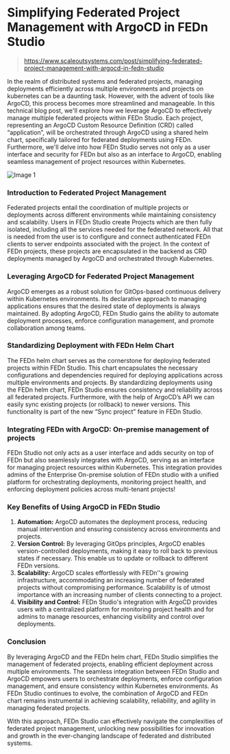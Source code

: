 ﻿# Simplifying Federated Project Management with ArgoCD in FEDn Studio

> https://www.scaleoutsystems.com/post/simplifying-federated-project-management-with-argocd-in-fedn-studio

In the realm of distributed systems and federated projects, managing deployments efficiently across multiple environments and projects on kubernetes can be a daunting task. However, with the advent of tools like ArgoCD, this process becomes more streamlined and manageable. In this technical blog post, we'll explore how we leverage ArgoCD to effectively manage multiple federated projects within FEDn Studio. Each project, representing an ArgoCD Custom Resource Definition (CRD) called “application”, will be orchestrated through ArgoCD using a shared helm chart, specifically tailored for federated deployments using FEDn. Furthermore, we'll delve into how FEDn Studio serves not only as a user interface and security for FEDn but also as an interface to ArgoCD, enabling seamless management of project resources within Kubernetes.

![Image 1](https://cdn.prod.website-files.com/65b2c538561625e62bd16a2a/663b67098edc1b5b7d34372a_Screenshot%202024-05-08%20at%2013.48.53.png)

### **Introduction to Federated Project Management**

Federated projects entail the coordination of multiple projects or deployments across different environments while maintaining consistency and scalability. Users in FEDn Studio create Projects which are then fully isolated, including all the services needed for the federated network. All that is needed from the user is to configure and connect authenticated FEDn clients to server endpoints associated with the project. In the context of FEDn projects, these projects are encapsulated in the backend as CRD deployments managed by ArgoCD and orchestrated through Kubernetes.

### **Leveraging ArgoCD for Federated Project Management**

ArgoCD emerges as a robust solution for GitOps-based continuous delivery within Kubernetes environments. Its declarative approach to managing applications ensures that the desired state of deployments is always maintained. By adopting ArgoCD, FEDn Studio gains the ability to automate deployment processes, enforce configuration management, and promote collaboration among teams.

### **Standardizing Deployment with FEDn Helm Chart**

The FEDn helm chart serves as the cornerstone for deploying federated projects within FEDn Studio. This chart encapsulates the necessary configurations and dependencies required for deploying applications across multiple environments and projects. By standardizing deployments using the FEDn helm chart, FEDn Studio ensures consistency and reliability across all federated projects. Furthermore, with the help of ArgoCD’s API we can easily sync existing projects (or rollback) to newer versions. This functionality is part of the new “Sync project” feature in FEDn Studio.

### **Integrating FEDn with ArgoCD: On-premise management of projects**

FEDn Studio not only acts as a user interface and adds security on top of FEDn but also seamlessly integrates with ArgoCD, serving as an interface for managing project resources within Kubernetes. This integration provides admins of the Enterprise On-premise solution of FEDn studio with a unified platform for orchestrating deployments, monitoring project health, and enforcing deployment policies across multi-tenant projects!

### **Key Benefits of Using ArgoCD in FEDn Studio** 

1.  **Automation:** ArgoCD automates the deployment process, reducing manual intervention and ensuring consistency across environments and projects.
2.  **Version Control:** By leveraging GitOps principles, ArgoCD enables version-controlled deployments, making it easy to roll back to previous states if necessary. This enable us to update or rollback to different FEDn versions.
3.  **Scalability:** ArgoCD scales effortlessly with FEDn’'s growing infrastructure, accommodating an increasing number of federated projects without compromising performance. Scalability is of utmost importance with an increasing number of clients connecting to a project.
4.  **Visibility and Control:** FEDn Studio's integration with ArgoCD provides users with a centralized platform for monitoring project health and for admins to manage resources, enhancing visibility and control over deployments.

### **Conclusion**

By leveraging ArgoCD and the FEDn helm chart, FEDn Studio simplifies the management of federated projects, enabling efficient deployment across multiple environments. The seamless integration between FEDn Studio and ArgoCD empowers users to orchestrate deployments, enforce configuration management, and ensure consistency within Kubernetes environments. As FEDn Studio continues to evolve, the combination of ArgoCD and FEDn chart remains instrumental in achieving scalability, reliability, and agility in managing federated projects.

With this approach, FEDn Studio can effectively navigate the complexities of federated project management, unlocking new possibilities for innovation and growth in the ever-changing landscape of federated and distributed systems.

‍
